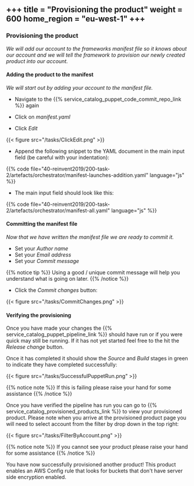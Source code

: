 +++
title = "Provisioning the product"
weight = 600
home_region = "eu-west-1"
+++
---

### Provisioning the product


_We will add our account to the frameworks manifest file so it knows about our account and we will tell the framework to
provision our newly created product into our account._


#### Adding the product to the manifest

_We will start out by adding your account to the manifest file._

- Navigate to the {{% service_catalog_puppet_code_commit_repo_link %}} again


- Click on *manifest.yaml*

- Click *Edit*

{{< figure src="/tasks/ClickEdit.png" >}}

- Append the following snippet to the YAML document in the main input field (be careful with your indentation):

 {{% code file="40-reinvent2019/200-task-2/artefacts/orchestrator/manifest-launches-addition.yaml" language="js" %}}
 
- The main input field should look like this:

 {{% code file="40-reinvent2019/200-task-2/artefacts/orchestrator/manifest-all.yaml" language="js" %}}


#### Committing the manifest file

_Now that we have written the manifest file we are ready to commit it._

- Set your *Author name*
- Set your *Email address*
- Set your *Commit message*

{{% notice tip %}}
Using a good / unique commit message will help you understand what is going on later.
{{% /notice %}}


- Click the *Commit changes* button:

{{< figure src="/tasks/CommitChanges.png" >}}


#### Verifying the provisioning


Once you have made your changes the {{% service_catalog_puppet_pipeline_link %}} should have run or if you were quick 
may still be running.  If it has not yet started feel free to the hit the *Release change* button.

Once it has completed it should show the *Source* and *Build* stages in green to indicate they have completed 
successfully:

{{< figure src="/tasks/SuccessfulPuppetRun.png" >}}


{{% notice note %}}
If this is failing please raise your hand for some assistance
{{% /notice %}}

Once you have verified the pipeline has run you can go to {{% service_catalog_provisioned_products_link %}} to view your 
provisioned product.  Please note when you arrive at the provisioned product page you will need to select account from 
the filter by drop down in the top right:

{{< figure src="/tasks/FilterByAccount.png" >}}

{{% notice note %}}
If you cannot see your product please raise your hand for some assistance
{{% /notice %}}

You have now successfully provisioned another product! This product enables an AWS Config rule that looks for buckets that don't have server side encryption enabled.
